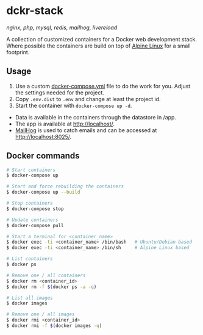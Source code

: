 # dckr-stack

*nginx, php, mysql, redis, mailhog, livereload*

A collection of customized containers for a Docker web development stack. Where possible the containers are build on top of [Alpine Linux](http://alpinelinux.org/) for a small footprint.

## Usage

1. Use a custom [docker-compose.yml](docker-compose.yml) file to do the work for you. Adjust the settings needed for the project.
2. Copy `.env.dist` to `.env` and change at least the project id.
3. Start the container with `docker-compose up -d`.

- Data is available in the containers through the datastore in /app.
- The app is available at [http://localhost/](http://localhost/).
- [MailHog](https://github.com/mailhog/MailHog) is used to catch emails and can be accessed at [http://localhost:8025/](http://localhost:8025/).

## Docker commands

```bash
# Start containers
$ docker-compose up

# Start and force rebuilding the containers
$ docker-compose up --build

# Stop containers
$ docker-compose stop

# Update containers
$ docker-compose pull

# Start a terminal for <container_name>
$ docker exec -ti <container_name> /bin/bash   # Ubuntu/Debian based
$ docker exec -ti <container_name> /bin/sh     # Alpine Linux based

# List containers
$ docker ps

# Remove one / all containers
$ docker rm <container_id>
$ docker rm -f $(docker ps -a -q)

# List all images
$ docker images

# Remove one / all images
$ docker rmi <container_id>
$ docker rmi -f $(docker images -q)
```
